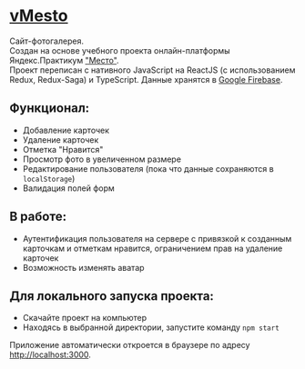 # [vMesto](https://boyarkinev.github.io/vMesto/)

Сайт-фотогалерея.  
Создан на основе учебного проекта онлайн-платформы Яндекс.Практикум ["Место"](https://github.com/boyarkinev/mesto).  
Проект переписан с нативного JavaScript на ReactJS (с использованием Redux, Redux-Saga) и TypeScript. Данные хранятся в [Google Firebase](https://firebase.google.com).

## Функционал:  

- Добавление карточек
- Удаление карточек
- Отметка "Нравится"
- Просмотр фото в увеличенном размере
- Редактирование пользователя (пока что данные сохраняются в `localStorage`)
- Валидация полей форм

## В работе:  

- Аутентификация пользователя на сервере с привязкой к созданным карточкам и отметкам нравится, ограничением прав на удаление карточек
- Возможность изменять аватар

## Для локального запуска проекта:

- Скачайте проект на компьютер
- Находясь в выбранной директории, запустите команду `npm start`

Приложение автоматически откроется в браузере по адресу [http://localhost:3000](http://localhost:3000).
